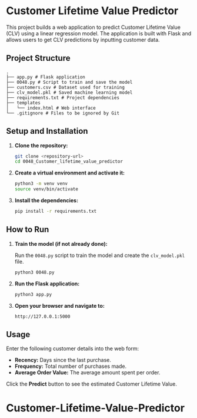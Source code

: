 # Customer Lifetime Value Predictor

This project builds a web application to predict Customer Lifetime Value (CLV) using a linear regression model. The application is built with Flask and allows users to get CLV predictions by inputting customer data.

## Project Structure

```
. 
├── app.py # Flask application
├── 0048.py # Script to train and save the model
├── customers.csv # Dataset used for training
├── clv_model.pkl # Saved machine learning model
├── requirements.txt # Project dependencies
├── templates
│   └── index.html # Web interface
└── .gitignore # Files to be ignored by Git
```

## Setup and Installation

1.  **Clone the repository:**

    ```bash
    git clone <repository-url>
    cd 0048_Customer_lifetime_value_predictor
    ```

2.  **Create a virtual environment and activate it:**

    ```bash
    python3 -m venv venv
    source venv/bin/activate
    ```

3.  **Install the dependencies:**

    ```bash
    pip install -r requirements.txt
    ```

## How to Run

1.  **Train the model (if not already done):**

    Run the `0048.py` script to train the model and create the `clv_model.pkl` file.

    ```bash
    python3 0048.py
    ```

2.  **Run the Flask application:**

    ```bash
    python3 app.py
    ```

3.  **Open your browser and navigate to:**

    ```
    http://127.0.0.1:5000
    ```

## Usage

Enter the following customer details into the web form:

*   **Recency:** Days since the last purchase.
*   **Frequency:** Total number of purchases made.
*   **Average Order Value:** The average amount spent per order.

Click the **Predict** button to see the estimated Customer Lifetime Value.
# Customer-Lifetime-Value-Predictor
